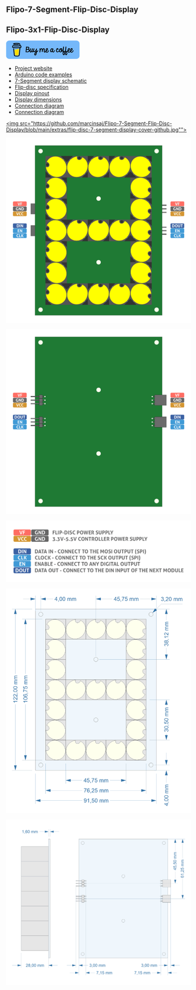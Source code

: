 ## Flipo-7-Segment-Flip-Disc-Display
 


## Flipo-3x1-Flip-Disc-Display

<a href="https://www.buymeacoffee.com/marcinsaj"><img src="https://github.com/marcinsaj/marcinsaj/blob/main/Buy-me-a-coffee.png" /></a> 
</br>

 - [Project website](https://flipo.io/project/flip-disc-7-segment-display/)
 - [Arduino code examples](https://github.com/marcinsaj/Flipo-7-Segment-Flip-Disc-Display/tree/main/examples)
 - [7-Segment display schematic](https://github.com/marcinsaj/Flipo-7-Segment-Flip-Disc-Display/raw/main/datasheet/Flip-disc-7-Segment-Display-Schematic.pdf)
 - [Flip-disc specification](https://github.com/marcinsaj/Flipo-Flip-disc-Display-Specification/raw/main/datasheet/Flipo-Flip-Disc-Specification.pdf)
 - [Display pinout](https://github.com/marcinsaj/Flipo-7-Segment-Flip-Disc-Display/raw/main/datasheet/Flip-disc-7-Segment-Display-Pinout.pdf)
 - [Display dimensions](https://github.com/marcinsaj/Flipo-7-Segment-Flip-Disc-Display/raw/main/datasheet/Flip-disc-7-Segment-Display-Dimensions.pdf)
 - [Connection diagram]()
 - [Connection diagram]()
 
<a href="https://flipo.io/project/flip-disc-7-segment-display/"><img src="https://github.com/marcinsaj/Flipo-7-Segment-Flip-Disc-Display/blob/main/extras/flip-disc-7-segment-display-cover-github.jpg""></a> 

<p align="center"><img src="https://github.com/marcinsaj/Flipo-7-Segment-Flip-Disc-Display/blob/main/datasheet/flip-disc-7-segment-display-pinout-01.png"></p>
<p align="center"><img src="https://github.com/marcinsaj/Flipo-7-Segment-Flip-Disc-Display/blob/main/datasheet/flip-disc-7-segment-display-pinout-02.png"></p>
<p align="center"><img src="https://github.com/marcinsaj/Flipo-7-Segment-Flip-Disc-Display/blob/main/datasheet/flip-disc-7-segment-display-pinout-description-01.png"></p>
<p align="center"><img src="https://github.com/marcinsaj/Flipo-7-Segment-Flip-Disc-Display/blob/main/datasheet/flip-disc-7-segment-display-dimensions-01.png"></p>
<p align="center"><img src="https://github.com/marcinsaj/Flipo-7-Segment-Flip-Disc-Display/blob/main/datasheet/flip-disc-7-segment-display-dimensions-02.png"></p>

